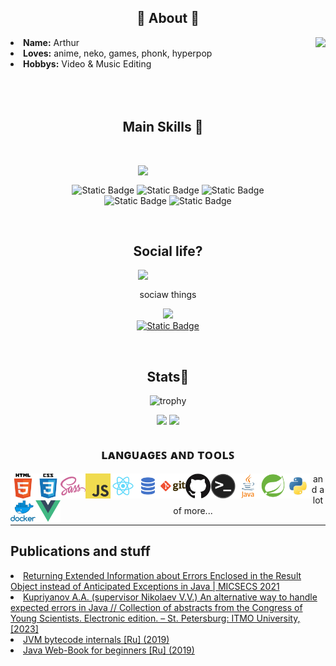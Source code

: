 
<body>
<div>
<h2 align="center"> 🦊 About 🦊 </h2>
  <div align="center">
<img src="https://media.tenor.com/FnM5KK8s_boAAAAi/anime-anime-boy.gif" height="165px" align="right">
  </div>
<li>
 <b>Name:</b> Arthur</li>
<li>
<b>Loves:</b> anime, neko, games, phonk, hyperpop
</li>
<li>
<b>Hobbys:</b> Video & Music Editing
</li>
<br><br><br>
</div>
<div>
<h2 align="center">Main Skills 📇</h2>
 <br>
<p>
  <div align="center">

<img src="https://www.icegif.com/wp-content/uploads/2023/03/icegif-1711.gif" align="right" width="300px">
  </div>
</div>
<div>
  <br>
<p align="center">
<img alt="Static Badge" src="https://img.shields.io/badge/Java-t?style=for-the-badge&logo=openjdk&color=black">
<img alt="Static Badge" src="https://img.shields.io/badge/Javascript-t?style=for-the-badge&logo=javascript&color=black">
<img alt="Static Badge" src="https://img.shields.io/badge/Next-t?style=for-the-badge&logo=next.js&color=black">
<br/>
<img alt="Static Badge" src="https://img.shields.io/badge/Spring-t?style=for-the-badge&logo=spring&color=black">
<img alt="Static Badge" src="https://img.shields.io/badge/React-t?style=for-the-badge&logo=react&color=black">

</p>
<br>
<h2 align="center">           Social life? </h2>
  <div align="center">
<img src="https://media1.tenor.com/m/ri-Ue99WZ4UAAAAd/angry-cat.gif" align="right" width="300px">
  </div>
<br>
<p align="center">sociaw things</p>
<p align="center">
 <a href="https://discordapp.com/users/287540358714359808" target="_blank"><img src="https://img.shields.io/badge/KAFE_BEiBXX%20-%237289DA.svg?&style=for-the-badge&logo=discord&logoColor=white"/></a>
<br/>
  <a href="https://t.me/OxOOOFFAB" target="_blank"><img alt="Static Badge" src="https://img.shields.io/badge/0xCAFEBABE-tg?style=for-the-badge&logo=telegram&color=%232AABEE"></a>
</p>

</div>
<br>
<div>
<h2 align="center">Stats📝</h2>
<div align="center">

![trophy](https://github-profile-trophy.vercel.app/?username=apploidx&theme=onedark&no-bg=true&no-frame=true&row=1)

![](http://github-profile-summary-cards.vercel.app/api/cards/repos-per-language?username=apploidx&theme=github_dark)
![](http://github-profile-summary-cards.vercel.app/api/cards/stats?username=apploidx&theme=github_dark)
<br/>

## ʟᴀɴɢᴜᴀɢᴇꜱ ᴀɴᴅ ᴛᴏᴏʟꜱ

<img align="left" alt="HTML5" width="40px" src="https://raw.githubusercontent.com/github/explore/80688e429a7d4ef2fca1e82350fe8e3517d3494d/topics/html/html.png" />
<img align="left" alt="CSS3" width="40px" src="https://raw.githubusercontent.com/github/explore/80688e429a7d4ef2fca1e82350fe8e3517d3494d/topics/css/css.png" />
<img align="left" alt="Sass" width="40px" src="https://raw.githubusercontent.com/github/explore/80688e429a7d4ef2fca1e82350fe8e3517d3494d/topics/sass/sass.png" />
<img align="left" alt="JavaScript" width="40px" src="https://raw.githubusercontent.com/github/explore/80688e429a7d4ef2fca1e82350fe8e3517d3494d/topics/javascript/javascript.png" />
<img align="left" alt="React" width="40px" src="https://raw.githubusercontent.com/github/explore/80688e429a7d4ef2fca1e82350fe8e3517d3494d/topics/react/react.png" />
<img align="left" alt="SQL" width="40px" src="https://raw.githubusercontent.com/github/explore/80688e429a7d4ef2fca1e82350fe8e3517d3494d/topics/sql/sql.png" />
<img align="left" alt="Git" width="40px" src="https://raw.githubusercontent.com/github/explore/80688e429a7d4ef2fca1e82350fe8e3517d3494d/topics/git/git.png" />
<img align="left" alt="GitHub" width="40px" src="https://raw.githubusercontent.com/github/explore/78df643247d429f6cc873026c0622819ad797942/topics/github/github.png" />
<img align="left" alt="HTML5" width="40px" src="https://raw.githubusercontent.com/github/explore/80688e429a7d4ef2fca1e82350fe8e3517d3494d/topics/terminal/terminal.png" />
<img align="left" alt="Java" width="40px" src="https://raw.githubusercontent.com/github/explore/80688e429a7d4ef2fca1e82350fe8e3517d3494d/topics/java/java.png" />
<img align="left" alt="Spring Boot" width="40px" src="https://raw.githubusercontent.com/github/explore/80688e429a7d4ef2fca1e82350fe8e3517d3494d/topics/spring-boot/spring-boot.png" />
<img align="left" alt="Python" width="40px" src="https://raw.githubusercontent.com/github/explore/80688e429a7d4ef2fca1e82350fe8e3517d3494d/topics/python/python.png" />
<img align="left" alt="Docker" width="40px" src="https://raw.githubusercontent.com/github/explore/80688e429a7d4ef2fca1e82350fe8e3517d3494d/topics/docker/docker.png" />
<img align="left" alt="Docker" width="40px" src="https://raw.githubusercontent.com/github/explore/80688e429a7d4ef2fca1e82350fe8e3517d3494d/topics/vue/vue.png" />
and a lot of more...
</div>
<hr>
</div>
</div>
    </center>
<h2>Publications and stuff</h2>

<li><a href="https://github.com/AppLoidx/public-bucket/blob/main/publications/MICSECS_2021_paper_71.pdf">Returning Extended Information about Errors Enclosed in the Result Object instead of Anticipated Exceptions in Java | MICSECS 2021</a></li>
<li><a href="https://kmu.itmo.ru/digests/article/11664">Kupriyanov A.A. (supervisor Nikolaev V.V.) An alternative way to handle expected errors in Java // Collection of abstracts from the Congress of Young Scientists. Electronic edition. – St. Petersburg: ITMO University, [2023]</a></li>
<li><a href="https://habr.com/ru/articles/480550/">JVM bytecode internals [Ru] (2019)</a></li>
<li><a href="https://apploidx.github.io/programming-manual/">Java Web-Book for beginners [Ru] (2019)</a></li>

</body>
